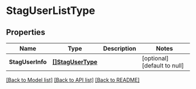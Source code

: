 # StagUserListType

## Properties
Name | Type | Description | Notes
------------ | ------------- | ------------- | -------------
**StagUserInfo** | [**[]StagUserType**](stagUserType.md) |  | [optional] [default to null]

[[Back to Model list]](../README.md#documentation-for-models) [[Back to API list]](../README.md#documentation-for-api-endpoints) [[Back to README]](../README.md)

